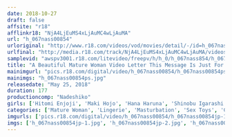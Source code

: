```yaml
---
date: 2018-10-27
draft: false
affsite: "r18"
afflinkr18: "NjA4LjEuMS4xLjAuMC4wLjAuMA"
url: "h_067nass00854"
urloriginal: "http://www.r18.com/videos/vod/movies/detail/-/id=h_067nass00854"
urlfinal: "http://media.r18.com/track/NjA4LjEuMS4xLjAuMC4wLjAuMA/videos/vod/movies/detail/-/id=h_067nass00854"
samplevid: "awspv3001.r18.com/litevideo/freepv/h/h_0/h_067nass854/h_067nass854_dmb_w.mp4"
title: "A Beautiful Mature Woman Video Letter This Message Is Just For You! Self Shot Masturbation 2"
mainimgurl: "pics.r18.com/digital/video/h_067nass00854/h_067nass00854ps.jpg"
mainimgs: "h_067nass00854ps.jpg"
releasedate: "May 25, 2018"
duration: 177
productioncomp: "Nadeshiko"
girls: ['Hitomi Enjoji', 'Maki Hojo', 'Hana Haruna', 'Shinobu Igarashi', 'Nozomi Hatzuki', 'Ayako Kano', 'Hitomi Honjo', 'Ichika Kamihata', 'Aya Sakurai', 'Ayaka Mutou']
categories: ['Mature Woman', 'Lingerie', 'Masturbation', 'Sex Toys', 'Compilation', 'Hi-Def']
imgurls: ['pics.r18.com/digital/video/h_067nass00854/h_067nass00854jp-1.jpg', 'pics.r18.com/digital/video/h_067nass00854/h_067nass00854jp-2.jpg', 'pics.r18.com/digital/video/h_067nass00854/h_067nass00854jp-3.jpg', 'pics.r18.com/digital/video/h_067nass00854/h_067nass00854jp-4.jpg', 'pics.r18.com/digital/video/h_067nass00854/h_067nass00854jp-5.jpg', 'pics.r18.com/digital/video/h_067nass00854/h_067nass00854jp-6.jpg', 'pics.r18.com/digital/video/h_067nass00854/h_067nass00854jp-7.jpg', 'pics.r18.com/digital/video/h_067nass00854/h_067nass00854jp-8.jpg', 'pics.r18.com/digital/video/h_067nass00854/h_067nass00854jp-9.jpg', 'pics.r18.com/digital/video/h_067nass00854/h_067nass00854jp-10.jpg', 'pics.r18.com/digital/video/h_067nass00854/h_067nass00854jp-11.jpg', 'pics.r18.com/digital/video/h_067nass00854/h_067nass00854jp-12.jpg', 'pics.r18.com/digital/video/h_067nass00854/h_067nass00854jp-13.jpg', 'pics.r18.com/digital/video/h_067nass00854/h_067nass00854jp-14.jpg', 'pics.r18.com/digital/video/h_067nass00854/h_067nass00854jp-15.jpg', 'pics.r18.com/digital/video/h_067nass00854/h_067nass00854jp-16.jpg', 'pics.r18.com/digital/video/h_067nass00854/h_067nass00854jp-17.jpg', 'pics.r18.com/digital/video/h_067nass00854/h_067nass00854jp-18.jpg', 'pics.r18.com/digital/video/h_067nass00854/h_067nass00854jp-19.jpg', 'pics.r18.com/digital/video/h_067nass00854/h_067nass00854jp-20.jpg']
imgs: ['h_067nass00854jp-1.jpg', 'h_067nass00854jp-2.jpg', 'h_067nass00854jp-3.jpg', 'h_067nass00854jp-4.jpg', 'h_067nass00854jp-5.jpg', 'h_067nass00854jp-6.jpg', 'h_067nass00854jp-7.jpg', 'h_067nass00854jp-8.jpg', 'h_067nass00854jp-9.jpg', 'h_067nass00854jp-10.jpg', 'h_067nass00854jp-11.jpg', 'h_067nass00854jp-12.jpg', 'h_067nass00854jp-13.jpg', 'h_067nass00854jp-14.jpg', 'h_067nass00854jp-15.jpg', 'h_067nass00854jp-16.jpg', 'h_067nass00854jp-17.jpg', 'h_067nass00854jp-18.jpg', 'h_067nass00854jp-19.jpg', 'h_067nass00854jp-20.jpg']
---
```

